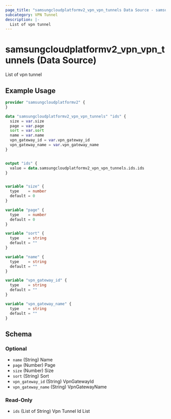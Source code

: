 ```yaml
---
page_title: "samsungcloudplatformv2_vpn_vpn_tunnels Data Source - samsungcloudplatformv2"
subcategory: VPN Tunnel
description: |-
  List of vpn tunnel
---
```


# samsungcloudplatformv2_vpn_vpn_tunnels (Data Source)

List of vpn tunnel

## Example Usage

```terraform
provider "samsungcloudplatformv2" {
}

data "samsungcloudplatformv2_vpn_vpn_tunnels" "ids" {
  size = var.size
  page = var.page
  sort = var.sort
  name = var.name
  vpn_gateway_id = var.vpn_gateway_id
  vpn_gateway_name = var.vpn_gateway_name
}


output "ids" {
  value = data.samsungcloudplatformv2_vpn_vpn_tunnels.ids.ids
}


variable "size" {
  type    = number
  default = 0
}

variable "page" {
  type    = number
  default = 0
}

variable "sort" {
  type    = string
  default = ""
}

variable "name" {
  type    = string
  default = ""
}

variable "vpn_gateway_id" {
  type    = string
  default = ""
}

variable "vpn_gateway_name" {
  type    = string
  default = ""
}
```

<!-- schema generated by tfplugindocs -->
## Schema

### Optional

- `name` (String) Name
- `page` (Number) Page
- `size` (Number) Size
- `sort` (String) Sort
- `vpn_gateway_id` (String) VpnGatewayId
- `vpn_gateway_name` (String) VpnGatewayName

### Read-Only

- `ids` (List of String) Vpn Tunnel Id List